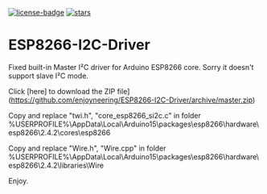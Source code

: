 [![license-badge][]][license] [![stars][]][stargazers]

# ESP8266-I2C-Driver
Fixed built-in Master I²C driver for Arduino ESP8266 core. Sorry it doesn't support slave I²C mode.

Click [here] to download the ZIP file](https://github.com/enjoyneering/ESP8266-I2C-Driver/archive/master.zip)

Copy and replace "twi.h", "core_esp8266_si2c.c" in folder %USERPROFILE%\AppData\Local\Arduino15\packages\esp8266\hardware\esp8266\2.4.2\cores\esp8266

Copy and replace "Wire.h", "Wire.cpp" in folder %USERPROFILE%\AppData\Local\Arduino15\packages\esp8266\hardware\esp8266\2.4.2\libraries\Wire

Enjoy.

[license]:       https://choosealicense.com/licenses/gpl-3.0/
[license-badge]: https://img.shields.io/aur/license/yaourt.svg
[stars]:         https://img.shields.io/github/stars/enjoyneering/ESP8266-I2C-Driver.svg
[stargazers]:    https://github.com/enjoyneering/ESP8266-I2C-Driver/stargazers
